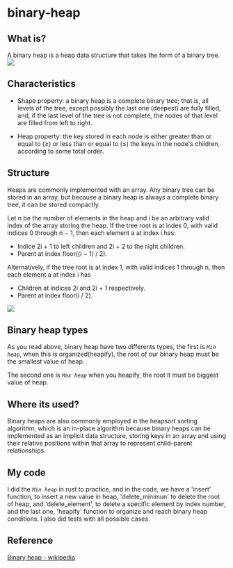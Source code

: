 # binary-heap

## What is? 

A binary heap is a heap data structure that takes the form of a binary tree.
<img src="https://i.imgur.com/HNLQQ2A.png">

## Characteristics

- Shape property: a binary heap is a complete binary tree; that is, all levels of the tree, except possibly the last one (deepest) are fully filled, and, if the last level of the tree is not complete, the nodes of that level are filled from left to right.

- Heap property: the key stored in each node is either greater than or equal to (≥) or less than or equal to (≤) the keys in the node's children, according to some total order.

## Structure

Heaps are commonly implemented with an array. Any binary tree can be stored in an array, but because a binary heap is always a complete binary tree, it can be stored compactly.

Let n be the number of elements in the heap and i be an arbitrary valid index of the array storing the heap. If the tree root is at index 0, with valid indices 0 through n − 1, then each element a at index i has:

- Indice 2i + 1 to left children and 2i + 2 to the right children.
- Parent at index floor((i − 1) / 2).

Alternatively, if the tree root is at index 1, with valid indices 1 through n, then each element a at index i has

- Children at indices 2i and 2i + 1 respectively.
- Parent at index floor(i / 2).

<img src="https://i.imgur.com/Bmj8Tnh.png">

## Binary heap types

As you read above, binary heap have two differents types, the first is *`Min heap`*, when this is organized(heapify), the root of our binary heap must be the smallest value of heap.

The second one is *`Max heap`* when you heapify, the root it must be biggest value of heap.

## Where its used?

Binary heaps are also commonly employed in the heapsort sorting algorithm, which is an in-place algorithm because binary heaps can be implemented as an implicit data structure, storing keys in an array and using their relative positions within that array to represent child–parent relationships.

## My code

I did the *`Min heap`* in rust to practice, and in the code, we have a 'insert' function, to insert a new value in heap, 'delete_minimun' to delete the root of heap, and 'delete_element', to delete a specific element by index number, and the last one, 'heapify' function to organize and reach binary heap conditions. I also did tests with all possible cases.

## Reference 

[Binary heap - wikipedia](https://en.wikipedia.org/wiki/Binary_heap)
